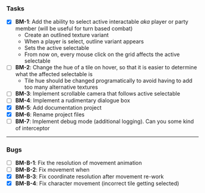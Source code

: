 ### Tasks

- [X] **BM-1**: Add the ability to select active interactable *aka* player or party member (will be useful for turn based combat)
    - Create an outlined texture variant
    - When a player is select, outline variant appears
    - Sets the active selectable
    - From now on, every mouse click on the grid affects the active selectable
- [ ] **BM-2**: Change the hue of a tile on hover, so that it is easier to
  determine what the affected selectable is
    - Tile hue should be changed programatically to avoid having to add
      too many alternative textures
- [ ] **BM-3**: Implement scrollable camera that follows active selectable
- [ ] **BM-4**: Implement a rudimentary dialogue box
- [X] **BM-5**: Add documentation project
- [X] **BM-6**: Rename project files
- [ ] **BM-7**: Implement debug mode (additional logging). Can you some kind of interceptor

---

### Bugs

- [ ] **BM-B-1**: Fix the resolution of movement animation
- [ ] **BM-B-2**: Fix movement when 
- [X] **BM-B-3**: Fix coordinate resolution after movement re-work
- [X] **BM-B-4**: Fix character movement (incorrect tile getting selected)